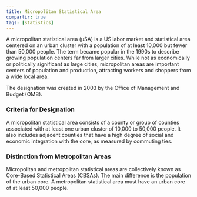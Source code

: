 ```yaml
---
title: Micropolitan Statistical Area
compartir: true
tags: [statistics]
---
```

A micropolitan statistical area (μSA) is a US labor market and statistical area centered on an urban cluster with a population of at least 10,000 but fewer than 50,000 people. The term became popular in the 1990s to describe growing population centers far from larger cities. While not as economically or politically significant as large cities, micropolitan areas are important centers of population and production, attracting workers and shoppers from a wide local area.

The designation was created in 2003 by the Office of Management and Budget (OMB).

### Criteria for Designation

A micropolitan statistical area consists of a county or group of counties associated with at least one urban cluster of 10,000 to 50,000 people. It also includes adjacent counties that have a high degree of social and economic integration with the core, as measured by commuting ties.

### Distinction from Metropolitan Areas

Micropolitan and metropolitan statistical areas are collectively known as Core-Based Statistical Areas (CBSAs). The main difference is the population of the urban core. A metropolitan statistical area must have an urban core of at least 50,000 people.
